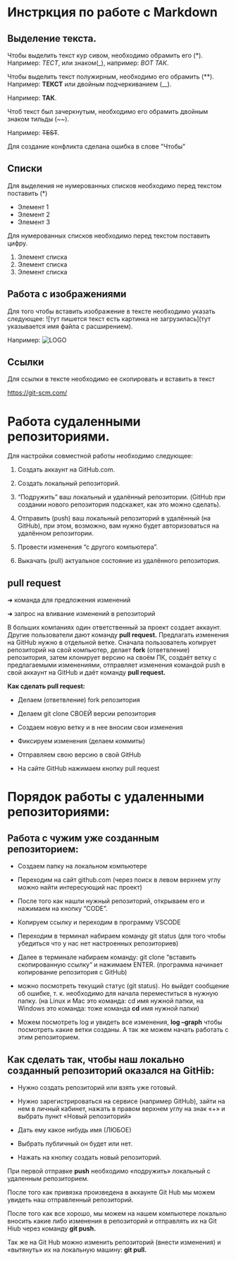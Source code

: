 # Инстркция по работе с Markdown

## Выделение текста.

Чтобы выделить текст кур сивом, необходимо обрамить его (*).  Например: *ТЕСТ*, или знаком(_), например: _ВОТ ТАК_.

Чтобы выделить текст полужирным, необходимо его обрамить (**). Например: **ТЕКСТ** или двойным подчеркиванием (__). 

Например: __ТАК__.

Чтоб текст был зачеркнутым, необходимо его обрамить двойным знаком тильды (~~).

Например: ~~TEST~~.

Для создание конфликта сделана ошибка в слове "Чтобы"

## Списки

Для выделения не нумерованных списков необходимо перед текстом поставить (*)

* Элемент 1
* Элемент 2
* Элемент 3

Для нумерованных списков необходимо перед текстом поставить цифру.

1. Элемент списка
2. Элемент списка
3. Элемент списка

## Работа с изображениями

Для того чтобы вставить изображение в тексте необходимо указать следующее:
![тут пишется текст есть картинка не загрузилась](тут указывается имя файла с расширением).

Например:  ![LOGO](logo.jpg)

## Ссылки

Для ссылки в тексте необходимо ее скопировать и вставить в текст

https://git-scm.com/


# Работа судаленными репозиториями.

Для настройки совместной работы необходимо следующее:

1. Создать аккаунт на GitHub.com.

2. Создать локальный репозиторий.

3. “Подружить” ваш локальный и удалённый репозитории.
(GitHub при создании нового репозитория подскажет, как это можно сделать).

4. Отправить (push) ваш локальный репозиторий в удалённый (на GitHub), при этом, возможно, вам нужно будет авторизоваться на удалённом репозитории.

5. Провести изменения “с другого компьютера”.

6. Выкачать (pull) актуальное состояние из удалённого репозитория.

## pull request

➜ команда для предложения изменений

➜ запрос на вливание изменений в репозиторий

В больших компаниях один ответственный за проект создает аккаунт. Другие пользователи дают команду **pull request.** Предлагать изменения на GitHub нужно в отдельной ветке. Сначала пользователь копирует репозиторий на свой компьютер, делает **fork** (ответвление) репозитория, затем клонирует версию на своём ПК, создаёт ветку с предлагаемыми изменениями, отправляет изменения командой push в свой аккаунт на GitHub и даёт команду **pull request.**

**Как сделать pull request:**

- Делаем (ответвление) fork репозитория

- Делаем git clone СВОЕЙ версии репозитория

- Создаем новую ветку и в нее вносим свои изменения

- Фиксируем изменения (делаем коммиты)

- Отправляем свою версию в свой GitHub

- На сайте GitHub нажимаем кнопку pull request

# Порядок работы с удаленными репозиториями:

## Работа с чужим уже созданным репозиторием:

- Создаем папку на локальном компьютере

- Переходим на сайт github.com (через поиск в левом верхнем углу можно найти интересующий нас проект)

- После того как нашли нужный репозиторий, открываем его и нажимаем на кнопку ”CODE”.

- Копируем ссылку и переходим в программу VSCODE

- Переходим в терминал набираем команду git status (для того чтобы убедиться что у нас нет настроенных репозиториев)

- Далее в терминале набираем команду: git clone “вставить скопированную ссылку“ и нажимаем ENTER. (программа начинает копирование репозитория с GitHub)

- можно посмотреть текущий статус (git status). Но выйдет сообщение об ошибке, т. к. необходимо для начала переместиться в нужную папку.
(на Linux и Mac это команда: cd имя нужной папки, на Windows это команда: тоже команда **cd** имя нужной папки)
- Можем посмотреть log и увидеть все изменения, **log –graph** чтобы посмотреть какие ветки созданы. А так же можем начать работать с этим репозиторием.

## Как сделать так, чтобы наш локально созданный репозиторий оказался на GitHib:

- Нужно создать репозиторий	 или взять уже готовый.

- Нужно зарегистрироваться на сервисе (например GitHub), зайти на нем в личный кабинет, нажать в правом верхнем углу на знак «+» и выбрать пункт «Новый репозиторий»

- Дать ему какое нибудь имя (ЛЮБОЕ)

- Выбрать публичный он будет или нет.

- Нажать на кнопку создать новый репозиторий.

При первой отправке **push** необходимо «подружить» локальный с удаленным репозиторием.

После того как привязка произведена в аккаунте Git Hub мы можем увидеть наш отправленный репозиторий.

После того как все хорошо, мы можем на нашем компьютере локально вносить какие либо изменения в репозиторий и отправлять их на Git Hiub через команду **git push.**


Так же на Git Hub можно изменить репозиторий (внести изменения) и «вытянуть» их на локальную машину: **git pull.**

##
##

